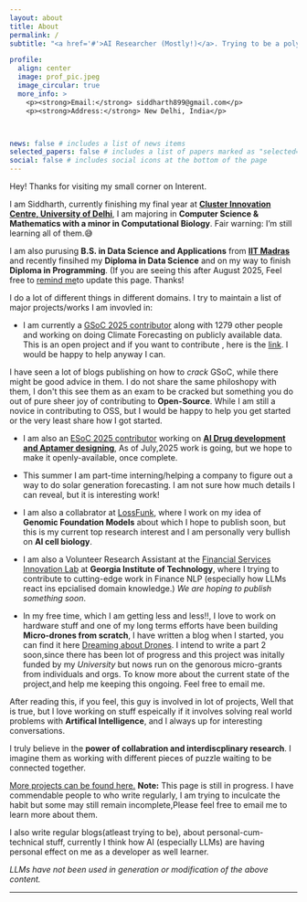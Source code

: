 ```yaml
---
layout: about
title: About
permalink: /
subtitle: "<a href='#'>AI Researcher (Mostly!)</a>. Trying to be a polymath."

profile:
  align: center
  image: prof_pic.jpeg
  image_circular: true
  more_info: >
    <p><strong>Email:</strong> siddharth899@gmail.com</p>
    <p><strong>Address:</strong> New Delhi, India</p>



news: false # includes a list of news items
selected_papers: false # includes a list of papers marked as "selected={true}"
social: false # includes social icons at the bottom of the page
---
```


<!-- Write your biography here. Tell the world about yourself. Link to your favorite [subreddit](http://reddit.com). You can put a picture in, too. The code is already in, just name your picture `prof_pic.jpg` and put it in the `img/` folder.

Put your address / P.O. box / other info right below your picture. You can also disable any of these elements by editing `profile` property of the YAML header of your `_pages/about.md`. Edit `_bibliography/papers.bib` and Jekyll will render your [publications page](/al-folio/publications/) automatically. -->


Hey! Thanks for visiting my small corner on Interent. 

I am Siddharth, currently finishing my final year at **[Cluster Innovation Centre, University of Delhi](https://cic.du.ac.in//)**, I am majoring in **Computer Science & Mathematics with a minor in Computational Biology**. Fair warning: I’m still learning all of them.😅

I am also purusing **B.S. in Data Science and Applications** from  **[IIT Madras](https://onlinedegree.iitm.ac.in/)** and recently finsihed my  **Diploma in Data Science** and on my way to finish **Diploma in Programming**. (If you are seeing this after August 2025, Feel free to [remind me](mailto:siddharth899@gmail.com)to update this page.
Thanks! 


I do a lot of different things in different domains. I try to maintain a list of major projects/works I am invovled in: 

- I am currently a [GSoC 2025 contributor](https://summerofcode.withgoogle.com/programs/2025/projects/5GJMolBG) along with 1279 other people and working on doing Climate Forecasting on publicly available data. This is an open project and if you want to contribute , here is the [link](https://github.com/openclimatefix/open-data-pvnet). I would be happy to help anyway I can. 

I have seen a lot of blogs publishing on how to *crack* GSoC, while there might be good advice in them. I do not share the same philoshopy with them, I don't this see them as an exam to be cracked but something you do out of pure sheer joy of contributing to **Open-Source**.
While I am still a novice in contributing to OSS, but I would be happy to help you get started or the very least share how I got started.

- I am also an [ESoC 2025 contributor](https://www.esoc.dev/) working on [**AI Drug development and Aptamer designing**](https://github.com/european-summer-of-code/esoc2025/blob/main/cards/aptamer.md),
As of July,2025 work is going, but we hope to make it openly-available, once complete.

- This summer I am part-time interning/helping a company to figure out a way to do solar generation forecasting. I am not sure how much details I can reveal, but it is interesting work!

- I am also a collabrator at [LossFunk](https://lossfunk.com/), where I work on my idea of **Genomic Foundation Models** about which I hope to publish soon, but this is my current top research interest and I am personally very bullish on **AI cell biology**.

- I am also a Volunteer Research Assistant at the [Financial Services Innovation Lab](https://fintech.gatech.edu/) at **Georgia Institute of Technology**, where I trying to contribute to cutting-edge work in Finance NLP (especially how LLMs react ins epcialised domain knowledge.) *We are hoping to publish something soon*.

- In my free time, which I am getting less and less!!, I love to work on hardware stuff and one of my long terms efforts have been building **Micro-drones from scratch**, I have written a blog when I started, you can find it here [Dreaming about Drones](/projects/micro_drones). I intend to write a part 2 soon,since there has been lot of progress and this project was initally funded by my *University* but nows run on the genorous micro-grants from individuals and orgs. 
To know more about the current state of the project,and help me keeping this ongoing. Feel free to email me.

After reading this, if you feel, this guy is involved in lot of projects, Well that is true, but I love working on stuff espeically if it involves solving real world problems with **Artifical Intelligence**, and I always up for interesting conversations.

I truly believe in the **power of collabration and interdiscplinary research**. I imagine them as working with different pieces of puzzle waiting to be connected together. 

[More projects can be found here.](/projects/) 
**Note:**  This page is still in progress. I have commendable people to who write regularly, I am trying to inculcate the habit but some may still remain incomplete,Please feel free to email me to learn more about them.

I also write regular blogs(atleast trying to be), about personal-cum-technical stuff, currently I think how AI (especially LLMs) are having personal effect on me as a developer as well learner.






*LLMs have not been used in generation or modification of the above content.*

<!-- When I'm not knee-deep in code or research, you’ll probably find me exploring new tech tools, experimenting with drones, or contributing to open-source projects.

I’m always eager to learn something new, and I believe in the power of collaboration. If you’re as passionate about technology and problem-solving as I am, let’s connect and build something awesome together!

Feel free to check out my projects and drop me a line if you'd like to chat or collaborate on something cool. -->

---



<!-- Link to your social media connections, too. This theme is set up to use [Font Awesome icons](https://fontawesome.com/) and [Academicons](https://jpswalsh.github.io/academicons/), like the ones below. Add your Facebook, Twitter, LinkedIn, Google Scholar, or just disable all of them. -->

